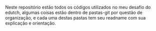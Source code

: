 Neste repositório estão todos os códigos utilizados no meu desafio do edutch,
algumas coisas estão dentro de pastas-git por questão de organização,
e cada uma destas pastas tem seu readname com sua explicação e orientação.
